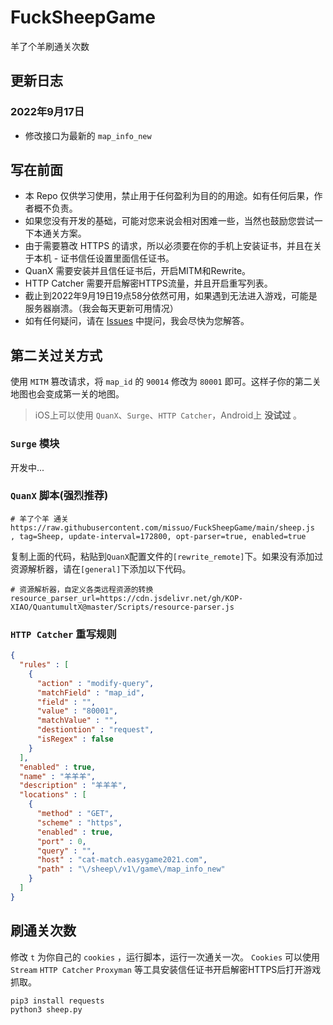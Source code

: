 <!--
 * @Author: Vincent Young
 * @Date: 2022-09-15 14:18:33
 * @LastEditors: Vincent Young
 * @LastEditTime: 2022-09-15 15:38:31
 * @FilePath: /FuckSheepGame/README.md
 * @Telegram: https://t.me/missuo
 * 
 * Copyright © 2022 by Vincent, All Rights Reserved. 
-->
# FuckSheepGame
羊了个羊刷通关次数

## 更新日志
### 2022年9月17日
- 修改接口为最新的 `map_info_new` 

## 写在前面
- 本 Repo 仅供学习使用，禁止用于任何盈利为目的的用途。如有任何后果，作者概不负责。
- 如果您没有开发的基础，可能对您来说会相对困难一些，当然也鼓励您尝试一下本通关方案。
- 由于需要篡改 HTTPS 的请求，所以必须要在你的手机上安装证书，并且在关于本机 - 证书信任设置里面信任证书。
- QuanX 需要安装并且信任证书后，开启MITM和Rewrite。
- HTTP Catcher 需要开启解密HTTPS流量，并且开启重写列表。
- 截止到2022年9月19日19点58分依然可用，如果遇到无法进入游戏，可能是服务器崩溃。（我会每天更新可用情况）
- 如有任何疑问，请在 [Issues](https://github.com/missuo/FuckSheepGame/issues/new) 中提问，我会尽快为您解答。

## 第二关过关方式
使用 `MITM` 篡改请求，将 `map_id` 的 `90014` 修改为 `80001` 即可。这样子你的第二关地图也会变成第一关的地图。
> iOS上可以使用 `QuanX`、`Surge`、`HTTP Catcher`，Android上 **没试过** 。

### `Surge` 模块

开发中...

### `QuanX` 脚本(**强烈推荐**)
```
# 羊了个羊 通关
https://raw.githubusercontent.com/missuo/FuckSheepGame/main/sheep.js
, tag=Sheep, update-interval=172800, opt-parser=true, enabled=true
```
复制上面的代码，粘贴到`QuanX`配置文件的`[rewrite_remote]`下。如果没有添加过资源解析器，请在`[general]`下添加以下代码。

```
# 资源解析器，自定义各类远程资源的转换
resource_parser_url=https://cdn.jsdelivr.net/gh/KOP-XIAO/QuantumultX@master/Scripts/resource-parser.js
```

### `HTTP Catcher` 重写规则
```json
{
  "rules" : [
    {
      "action" : "modify-query",
      "matchField" : "map_id",
      "field" : "",
      "value" : "80001",
      "matchValue" : "",
      "destiontion" : "request",
      "isRegex" : false
    }
  ],
  "enabled" : true,
  "name" : "羊羊羊",
  "description" : "羊羊羊",
  "locations" : [
    {
      "method" : "GET",
      "scheme" : "https",
      "enabled" : true,
      "port" : 0,
      "query" : "",
      "host" : "cat-match.easygame2021.com",
      "path" : "\/sheep\/v1\/game\/map_info_new"
    }
  ]
}
```


## 刷通关次数
修改 `t` 为你自己的 `cookies` ，运行脚本，运行一次通关一次。 `Cookies` 可以使用 `Stream` `HTTP Catcher` `Proxyman` 等工具安装信任证书开启解密HTTPS后打开游戏抓取。
```python
pip3 install requests
python3 sheep.py
```
